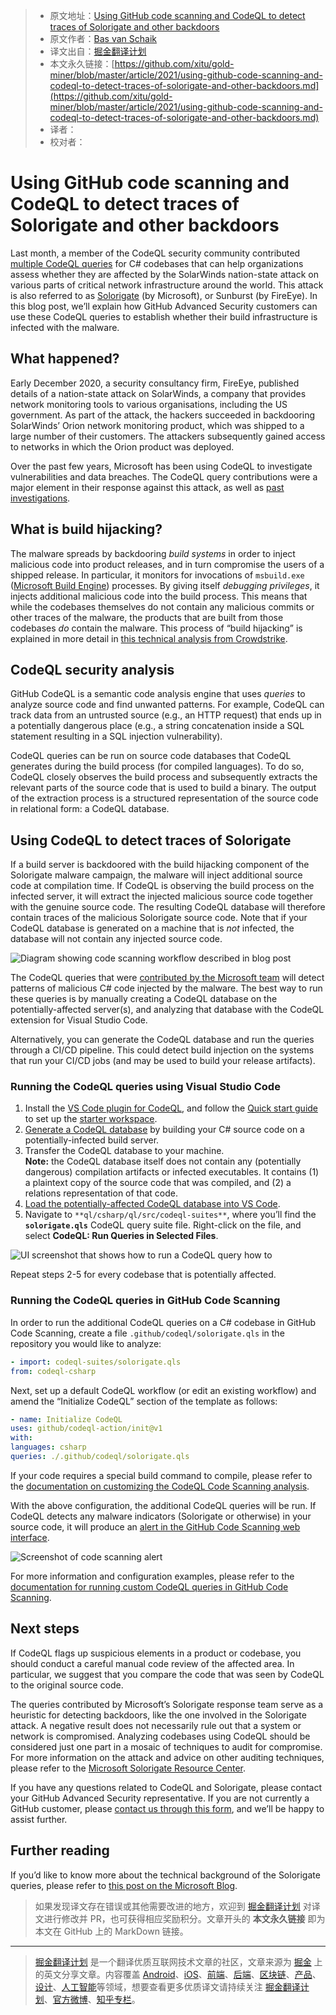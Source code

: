> * 原文地址：[Using GitHub code scanning and CodeQL to detect traces of Solorigate and other backdoors](https://github.blog/2021-03-16-using-github-code-scanning-and-codeql-to-detect-traces-of-solorigate-and-other-backdoors/)
> * 原文作者：[Bas van Schaik](https://github.blog/author/sjgithub/)
> * 译文出自：[掘金翻译计划](https://github.com/xitu/gold-miner)
> * 本文永久链接：[https://github.com/xitu/gold-miner/blob/master/article/2021/using-github-code-scanning-and-codeql-to-detect-traces-of-solorigate-and-other-backdoors.md](https://github.com/xitu/gold-miner/blob/master/article/2021/using-github-code-scanning-and-codeql-to-detect-traces-of-solorigate-and-other-backdoors.md)
> * 译者：
> * 校对者：

# Using GitHub code scanning and CodeQL to detect traces of Solorigate and other backdoors

Last month, a member of the CodeQL security community contributed [multiple CodeQL queries](https://github.com/github/codeql/pull/5083) for C# codebases that can help organizations assess whether they are affected by the SolarWinds nation-state attack on various parts of critical network infrastructure around the world. This attack is also referred to as [Solorigate](http://aka.ms/solorigate) (by Microsoft), or Sunburst (by FireEye). In this blog post, we’ll explain how GitHub Advanced Security customers can use these CodeQL queries to establish whether their build infrastructure is infected with the malware.

## What happened?

Early December 2020, a security consultancy firm, FireEye, published details of a nation-state attack on SolarWinds, a company that provides network monitoring tools to various organisations, including the US government. As part of the attack, the hackers succeeded in backdooring SolarWinds’ Orion network monitoring product, which was shipped to a large number of their customers. The attackers subsequently gained access to networks in which the Orion product was deployed.

Over the past few years, Microsoft has been using CodeQL to investigate vulnerabilities and data breaches. The CodeQL query contributions were a major element in their response against this attack, as well as [past](https://msrc-blog.microsoft.com/2018/08/16/vulnerability-hunting-with-semmle-ql-part-1/) [investigations](https://msrc-blog.microsoft.com/2019/03/19/vulnerability-hunting-with-semmle-ql-part-2/).

## What is build hijacking?

The malware spreads by backdooring *build systems* in order to inject malicious code into product releases, and in turn compromise the users of a shipped release. In particular, it monitors for invocations of `msbuild.exe` ([Microsoft Build Engine](https://docs.microsoft.com/en-us/visualstudio/msbuild/msbuild)) processes. By giving itself *debugging privileges*, it injects additional malicious code into the build process. This means that while the codebases themselves do not contain any malicious commits or other traces of the malware, the products that are built from those codebases *do* contain the malware. This process of “build hijacking” is explained in more detail in [this technical analysis from Crowdstrike](https://www.crowdstrike.com/blog/sunspot-malware-technical-analysis/).

## CodeQL security analysis

GitHub CodeQL is a semantic code analysis engine that uses *queries* to analyze source code and find unwanted patterns. For example, CodeQL can track data from an untrusted source (e.g., an HTTP request) that ends up in a potentially dangerous place (e.g., a string concatenation inside a SQL statement resulting in a SQL injection vulnerability).

CodeQL queries can be run on source code databases that CodeQL generates during the build process (for compiled languages). To do so, CodeQL closely observes the build process and subsequently extracts the relevant parts of the source code that is used to build a binary. The output of the extraction process is a structured representation of the source code in relational form: a CodeQL database.

## Using CodeQL to detect traces of Solorigate

If a build server is backdoored with the build hijacking component of the Solorigate malware campaign, the malware will inject additional source code at compilation time. If CodeQL is observing the build process on the infected server, it will extract the injected malicious source code together with the genuine source code. The resulting CodeQL database will therefore contain traces of the malicious Solorigate source code. Note that if your CodeQL database is generated on a machine that is *not* infected, the database will not contain any injected source code.

![Diagram showing code scanning workflow described in blog post](https://github.blog/wp-content/uploads/2021/03/Screen-Shot-2021-03-10-at-4.41.07-PM.png?w=1024&resize=1024%2C589)

The CodeQL queries that were [contributed by the Microsoft team](https://github.com/github/codeql/pull/5083) will detect patterns of malicious C# code injected by the malware. The best way to run these queries is by manually creating a CodeQL database on the potentially-affected server(s), and analyzing that database with the CodeQL extension for Visual Studio Code.

Alternatively, you can generate the CodeQL database and run the queries through a CI/CD pipeline. This could detect build injection on the systems that run your CI/CD jobs (and may be used to build your release artifacts).

### Running the CodeQL queries using Visual Studio Code

1. Install the [VS Code plugin for CodeQL](https://codeql.github.com/docs/codeql-for-visual-studio-code/setting-up-codeql-in-visual-studio-code/), and follow the [Quick start guide](https://marketplace.visualstudio.com/items?itemName=GitHub.vscode-codeql#quick-start-installing-and-configuring-the-extension-1) to set up the [starter workspace](https://marketplace.visualstudio.com/items?itemName=GitHub.vscode-codeql#cloning-the-codeql-starter-workspace).
2. [Generate a CodeQL database](https://codeql.github.com/docs/codeql-cli/creating-codeql-databases/) by building your C# source code on a potentially-infected build server.
3. Transfer the CodeQL database to your machine.  
   **Note:** the CodeQL database itself does not contain any (potentially dangerous) compilation artifacts or infected executables. It contains (1) a plaintext copy of the source code that was compiled, and (2) a relations representation of that code.
4. [Load the potentially-affected CodeQL database into VS Code](https://codeql.github.com/docs/codeql-for-visual-studio-code/analyzing-your-projects/).
5. Navigate to `**ql/csharp/ql/src/codeql-suites**`, where you’ll find the **`solorigate.qls`** CodeQL query suite file. Right-click on the file, and select **CodeQL: Run Queries in Selected Files**.

![UI screenshot that shows how to run a CodeQL query how to ](https://github.blog/wp-content/uploads/2021/03/code-scanning-and-codeql-detect-solorigate-fig-2.png?w=512&resize=512%2C72)

Repeat steps 2-5 for every codebase that is potentially affected.

### Running the CodeQL queries in GitHub Code Scanning

In order to run the additional CodeQL queries on a C# codebase in GitHub Code Scanning, create a file `.github/codeql/solorigate.qls` in the repository you would like to analyze:

```yaml
- import: codeql-suites/solorigate.qls
from: codeql-csharp
```

Next, set up a default CodeQL workflow (or edit an existing workflow) and amend the “Initialize CodeQL” section of the template as follows:

```yaml
- name: Initialize CodeQL
uses: github/codeql-action/init@v1
with:
languages: csharp
queries: ./.github/codeql/solorigate.qls
```

If your code requires a special build command to compile, please refer to the [documentation on customizing the CodeQL Code Scanning analysis](https://docs.github.com/en/github/finding-security-vulnerabilities-and-errors-in-your-code/configuring-the-codeql-workflow-for-compiled-languages).

With the above configuration, the additional CodeQL queries will be run. If CodeQL detects any malware indicators (Solorigate or otherwise) in your source code, it will produce an [alert in the GitHub Code Scanning web interface](https://docs.github.com/en/github/finding-security-vulnerabilities-and-errors-in-your-code/managing-code-scanning-alerts-for-your-repository).

![Screenshot of code scanning alert](https://github.blog/wp-content/uploads/2021/03/code-scanning-and-codeql-detect-solorigate-fig-3.png?w=512&resize=512%2C140)

For more information and configuration examples, please refer to the [documentation for running custom CodeQL queries in GitHub Code Scanning](https://docs.github.com/en/github/finding-security-vulnerabilities-and-errors-in-your-code/configuring-codeql-code-scanning-in-your-ci-system#running-additional-queries).

## Next steps

If CodeQL flags up suspicious elements in a product or codebase, you should conduct a careful manual code review of the affected area. In particular, we suggest that you compare the code that was seen by CodeQL to the original source code.

The queries contributed by Microsoft’s Solorigate response team serve as a heuristic for detecting backdoors, like the one involved in the Solorigate attack. A negative result does not necessarily rule out that a system or network is compromised. Analyzing codebases using CodeQL should be considered just one part in a mosaic of techniques to audit for compromise. For more information on the attack and advice on other auditing techniques, please refer to the [Microsoft Solorigate Resource Center](https://aka.ms/solorigate).

If you have any questions related to CodeQL and Solorigate, please contact your GitHub Advanced Security representative. If you are not currently a GitHub customer, please [contact us through this form](https://enterprise.github.com/contact?utm_source=github&utm_medium=site&utm_campaign=adv-security&ref_page=/features/security&ref_cta=Contact%20Sales&ref_loc=hero), and we’ll be happy to assist further.

## Further reading

If you’d like to know more about the technical background of the Solorigate queries, please refer to [this post on the Microsoft Blog](https://www.microsoft.com/security/blog/2021/02/25/microsoft-open-sources-codeql-queries-used-to-hunt-for-solorigate-activity/).

> 如果发现译文存在错误或其他需要改进的地方，欢迎到 [掘金翻译计划](https://github.com/xitu/gold-miner) 对译文进行修改并 PR，也可获得相应奖励积分。文章开头的 **本文永久链接** 即为本文在 GitHub 上的 MarkDown 链接。

---

> [掘金翻译计划](https://github.com/xitu/gold-miner) 是一个翻译优质互联网技术文章的社区，文章来源为 [掘金](https://juejin.im) 上的英文分享文章。内容覆盖 [Android](https://github.com/xitu/gold-miner#android)、[iOS](https://github.com/xitu/gold-miner#ios)、[前端](https://github.com/xitu/gold-miner#前端)、[后端](https://github.com/xitu/gold-miner#后端)、[区块链](https://github.com/xitu/gold-miner#区块链)、[产品](https://github.com/xitu/gold-miner#产品)、[设计](https://github.com/xitu/gold-miner#设计)、[人工智能](https://github.com/xitu/gold-miner#人工智能)等领域，想要查看更多优质译文请持续关注 [掘金翻译计划](https://github.com/xitu/gold-miner)、[官方微博](http://weibo.com/juejinfanyi)、[知乎专栏](https://zhuanlan.zhihu.com/juejinfanyi)。
